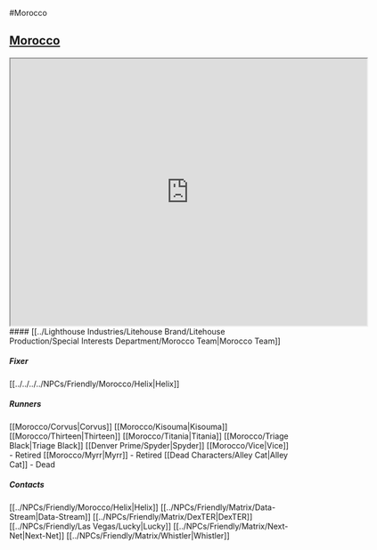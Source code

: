 #Morocco
## [Morocco](https://www.google.com/maps/d/u/0/edit?mid=1hLRIdVFrhMDA6TWswTy2vL6BZeSvotPM&usp=sharing)
<iframe src="https://www.google.com/maps/d/embed?mid=1hLRIdVFrhMDA6TWswTy2vL6BZeSvotPM&ehbc=2E312F" width="640" height="480"></iframe>
#### [[../Lighthouse Industries/Litehouse Brand/Litehouse Production/Special Interests Department/Morocco Team|Morocco Team]]

##### Fixer
[[../../../../NPCs/Friendly/Morocco/Helix|Helix]]

##### Runners
[[Morocco/Corvus|Corvus]]
[[Morocco/Kisouma|Kisouma]]
[[Morocco/Thirteen|Thirteen]]
[[Morocco/Titania|Titania]]
[[Morocco/Triage Black|Triage Black]]
[[Denver Prime/Spyder|Spyder]]
[[Morocco/Vice|Vice]] - Retired
[[Morocco/Myrr|Myrr]] - Retired
[[Dead Characters/Alley Cat|Alley Cat]] - Dead

##### Contacts
[[../NPCs/Friendly/Morocco/Helix|Helix]]
[[../NPCs/Friendly/Matrix/Data-Stream|Data-Stream]]
[[../NPCs/Friendly/Matrix/DexTER|DexTER]]
[[../NPCs/Friendly/Las Vegas/Lucky|Lucky]]
[[../NPCs/Friendly/Matrix/Next-Net|Next-Net]]
[[../NPCs/Friendly/Matrix/Whistler|Whistler]]
